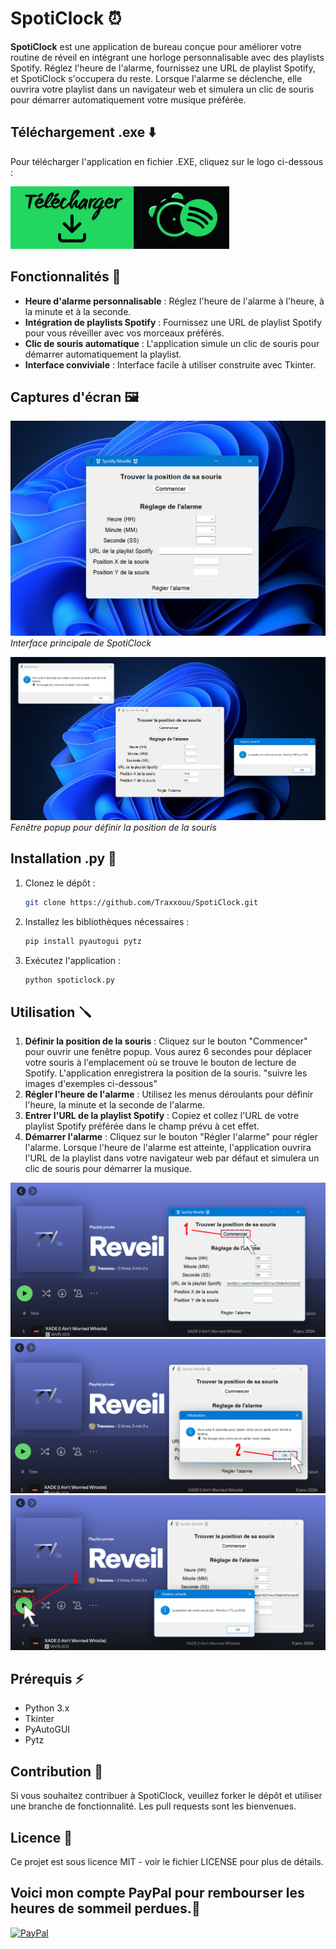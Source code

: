 # SpotiClock ⏰

**SpotiClock** est une application de bureau conçue pour améliorer votre routine de réveil en intégrant une horloge personnalisable avec des playlists Spotify. Réglez l'heure de l'alarme, fournissez une URL de playlist Spotify, et SpotiClock s'occupera du reste. Lorsque l'alarme se déclenche, elle ouvrira votre playlist dans un navigateur web et simulera un clic de souris pour démarrer automatiquement votre musique préférée.

## Téléchargement .exe ⬇️

Pour télécharger l'application en fichier .EXE, cliquez sur le logo ci-dessous :

[![Télécharger SpotiClock](https://github.com/Traxxouu/SpotiClock/blob/main/SpotiClock/Media/download_spoticlock.png)](https://drive.google.com/drive/folders/1054aag31PHzy6whlDiGdEQSxHx3ira6K?usp=sharing)

## Fonctionnalités 🔧

- **Heure d'alarme personnalisable** : Réglez l'heure de l'alarme à l'heure, à la minute et à la seconde.
- **Intégration de playlists Spotify** : Fournissez une URL de playlist Spotify pour vous réveiller avec vos morceaux préférés.
- **Clic de souris automatique** : L'application simule un clic de souris pour démarrer automatiquement la playlist.
- **Interface conviviale** : Interface facile à utiliser construite avec Tkinter.

## Captures d'écran 🖼️

![Interface principale](https://github.com/Traxxouu/SpotiClock/blob/main/SpotiClock/Media/SpotiClock_Interface.png)
*Interface principale de SpotiClock*

![Définir la position de la souris](https://github.com/Traxxouu/SpotiClock/blob/main/SpotiClock/Media/SpotiClock_Interface2.png)
*Fenêtre popup pour définir la position de la souris*

## Installation .py 🧰

1. Clonez le dépôt :
    ```bash
    git clone https://github.com/Traxxouu/SpotiClock.git
    ```
2. Installez les bibliothèques nécessaires :
    ```bash
    pip install pyautogui pytz
    ```
3. Exécutez l'application :
    ```bash
    python spoticlock.py
    ```

## Utilisation 🪛

1. **Définir la position de la souris** : Cliquez sur le bouton "Commencer" pour ouvrir une fenêtre popup. Vous aurez 6 secondes pour déplacer votre souris à l'emplacement où se trouve le bouton de lecture de Spotify. L'application enregistrera la position de la souris. "suivre les images d'exemples ci-dessous"
2. **Régler l'heure de l'alarme** : Utilisez les menus déroulants pour définir l'heure, la minute et la seconde de l'alarme.
3. **Entrer l'URL de la playlist Spotify** : Copiez et collez l'URL de votre playlist Spotify préférée dans le champ prévu à cet effet.
4. **Démarrer l'alarme** : Cliquez sur le bouton "Régler l'alarme" pour régler l'alarme. Lorsque l'heure de l'alarme est atteinte, l'application ouvrira l'URL de la playlist dans votre navigateur web par défaut et simulera un clic de souris pour démarrer la musique.

![Utilisation - Exemple 1](https://github.com/Traxxouu/SpotiClock/blob/main/SpotiClock/Media/exemple1.png)
![Utilisation - Exemple 2](https://github.com/Traxxouu/SpotiClock/blob/main/SpotiClock/Media/exemple2.png)
![Utilisation - Exemple 3](https://github.com/Traxxouu/SpotiClock/blob/main/SpotiClock/Media/exemple3.png)


## Prérequis ⚡

- Python 3.x
- Tkinter
- PyAutoGUI
- Pytz

## Contribution 🦾

Si vous souhaitez contribuer à SpotiClock, veuillez forker le dépôt et utiliser une branche de fonctionnalité. Les pull requests sont les bienvenues.

## Licence 📜

Ce projet est sous licence MIT - voir le fichier LICENSE pour plus de détails.

## Voici mon compte PayPal pour rembourser les heures de sommeil perdues.👋
[![PayPal](https://img.shields.io/badge/PayPal-00457C?style=for-the-badge&logo=paypal&logoColor=white)](https://paypal.me/frtrax?country.x=FR&locale.x=fr_FR) 
